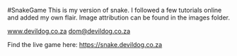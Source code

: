 #SnakeGame
This is my version of snake. I followed a few tutorials online and added my own flair.
Image attribution can be found in the images folder.

www.devildog.co.za
dom@devildog.co.za

Find the live game here: 
https://snake.devildog.co.za 

